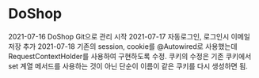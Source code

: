 # DoShop

2021-07-16 DoShop Git으로 관리 시작
2021-07-17 자동로그인, 로그인시 이메일 저장 추가
2021-07-18 기존의 session, cookie를 @Autowired로 사용했는데 RequestContextHolder를 사용하여 구현하도록 수정.
           쿠키의 수정은 기존 쿠키에서 set 계열 메서드를 사용하는 것이 아닌 단순이 이름이 같은 쿠키를 다시 생성하면 됨.
